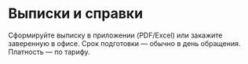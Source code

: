 # Выписки и справки
Сформируйте выписку в приложении (PDF/Excel) или закажите заверенную в офисе.
Срок подготовки — обычно в день обращения. Платность — по тарифу.
